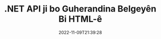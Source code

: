 ---
############################# Static ############################
layout: "product"
date: 2022-11-09T21:39:28
draft: false

product: "Editor"
product_tag: "editor"
platform: ".NET"
platform_tag: "net"

############################# Head ############################
head_title: "C# .NET Document Editor API | Word Excel PowerPoint Web XML bi HTML-ê biguherîne"
head_description: "Edîtorê belgeya C# .NET API-ya ku Microsoft Word, Excel, PowerPoint, PDF, XML, web û formatên pelê nivîsê di nav HTML-ê de bar dike, manîpule dike û vedigerîne forma orjînal."

############################# Header ############################
title: ".NET API ji bo Guherandina Belgeyên Bi HTML-ê"
description: "Serlêdanên .NET pêşve bibin, da ku bi Edîtorê HTML-ê re tevbigerin, Belgeya Piştgiriyê bistînin, Biguherînin û Biguherînin Forma Orjînal."
button:
    enable: true

############################# SubMenu ############################
submenu:
    enable: true
    
    left:
        img_alt: "GroupDocs.Editor for .NET"
        image: "https://www.groupdocs.cloud/templates/groupdocs/images/product-logos/groupdocs-editor-net.png"
        product: "GroupDocs.Editor"
        platform: ".NET"

    middle:
        button:
            # button loop
            - link: "#overview"
              text: "Têgihiştinî"

            # button loop
            - link: "#features"
              text: "Features"

            # button loop
            - link: "#support"
              text: "Alîkarî"

            # button loop
            - link: "https://products.groupdocs.app/editor"
              text: "Demo Bijî"

            # button loop
            - link: "https://purchase.groupdocs.com/pricing/editor/net"
              text: "Pricing"

    right:
        link_download: "https://downloads.groupdocs.com/editor"
        link_learn: "https://docs.groupdocs.com/editor/net/"
        link_buy: "https://purchase.groupdocs.com"

############################# Overview ############################
overview:
    enable: true
    content: |
      GroupDocs.Editor ji bo .NET API ji we re dibe alîkar ku hûn bikar bînin C#, ASP.NET, û serîlêdanên din ên .NET yên sade û hêsan ên ku bi hêsanî bi edîtorên HTML-ê yên populer (hem çavkaniya vekirî û hem jî drav) re yek dibin da ku hûn belgeyên biguherînin, biguherînin û manîpule bikin. formatên pelan ên populer. API-ya meya Edîtorê .NET dihêle hûn belgeyê bar bikin, wê biguherînin HTML-ê, HTML-ê berbi Edîtorê HTML-ê yê derveyî vekêşînin, û gava ku manîpulasyon pêk hat, HTML-ê di forma pelê ya orjînal de hilîne. Her weha hûn dikarin çavkaniyên ku bi her belgeyê ve girêdayî ne veqetînin. Ew bi her cûre belgeyan re dixebite, wek mînak ji bo Microsoft Word, Excel, PowerPoint, PDF, XPS, OpenDocument, Text, Web, Email, e-Pirtûk û hêj bêtir.
    tabs:
      enable: true
      
      ## TAB ONE ##
      tab_one:
        description: |
          Li jêr nihêrînek GroupDocs.Editor ji bo .NET heye:
      
        left:
          enable: true
          icon: "fab fa-html5"
          title: "Bi karanîna HTML-ê manîpule bikin"
          content: |
            * Belgeya Piştgiriya Barkirin
            * Bi HTML-ê naverok biguherîne
            * Biguherîne Şêweyên Têkildar
            * Veguherînin Forma Orjînal
      
      ## TAB TWO ##
      tab_two:
        description: |
          GroupDocs.Editor ji bo .NET [formatên pelan] yên jêrîn piştgirî dike (https://docs.groupdocs.com/editor/java/supported-document-formats/)

        left:
          enable: true
          table:
            # table loop
            - title: "Microsoft Office"
              content: |
                * **Microsoft Word**: DOC, DOCX, DOCM, DOT, DOTM, DOTX, FlatOPC, WordML, RTF
                * **Microsoft Excel**: XLS, XLSX, XLSM, XLT, XLTX, XLTM, XLSB, XLAM, CSV, TSV, SXC, SpreadsheetML, DIF, DSV
                * **Microsoft PowerPoint**: PPT, PPTX, PPTM, PPS, PPSX, PPSM, POT, POTX, POTM

        right:
          enable: true
          table:
            # table loop
            - title: "Malbatên formatên din"
              content: |
                * **Formatên OpenDocument**: ODT, OTT, ODS, FODS, ODP, OTP
                * **Formatên Fixed-layout**: PDF, XPS
                * **Formatên Webê**: HTML, MHTML, CHM, XML, TXT
                * **Formatên Webê**: MOBI, AZW3, ePub

      ## TAB THREE ##
      tab_three:
        description: |
          GroupDocs.Editor ji bo .NET piştgirî dide Pergalên Xebatê, Çarçove û Rêvebirên Pakêtê yên jêrîn:
        
        left:
          enable: true
          table:
            # table loop
            - icon: "fab fa-windows"
              title: "Pergalên Xebatê"
              content: |
                * Microsoft Windows Desktop
                * Microsoft Windows Server
                * Microsoft Windows Azure
                * Linux

            # table loop
            - icon: "fas fa-code"
              title: "Çarçoveyên Piştgirî"
              content: |
                * .NET Framework 4.6.1+
                * .NET Standard 2.0+
                * .NET 6+
                * Mono Framework 1.2+

        right:
          enable: true
          table:
            # table loop
            - icon: "fas fa-box"
              title: "Rêveberên Pakêtê"
              content: |
                * NuGet

            # table loop
            - icon: "fas fa-tools"
              title: "Jîngehên Pêşveçûn"
              content: |
                * Microsoft Visual Studio
                * Xamarin.Android
                * Xamarin.IOS
                * Xamarin.Mac
                * MonoDevelop

############################# Features ############################
features:
    enable: true
    title: "GroupDocs.Editor ji bo Taybetmendiyên .NET"

    feature:
      # feature loop
      - icon: "fas fa-copy"
        content: "Bi her edîtorek HTML re yekbûnek hêsan"

      # feature loop
      - icon: "fas fa-eye"
        content: "Belgeyê veguherînin HTML DOM"

      # feature loop
      - icon: "fas fa-bolt"
        content: "Naveroka HTML-ê ji Document Stream bistînin"
      
      # feature loop
      - icon: "fas fa-file-powerpoint"
        content: "Naveroka HTML û Çavkaniyên wê yên Tevnekirî bistînin"

      # feature loop
      - icon: "fas fa-code"
        content: "Naveroka HTML Tag Body ji Belgeyê bistînin"

      # feature loop
      - icon: "fas fa-cloud"
        content: "Şêwazên CSS-ê yên Belgeya HTML-ê bistînin"

      # feature loop
      - icon: "fas fa-remove-format"
        content: "Naveroka HTML-ê derbas bikin û Çavkaniyên wê hilînin"

      # feature loop
      - icon: "fas fa-comment-slash"
        content: "HTML DOM-ê ji Naveroka String bistînin û Veguhezînin Belgeyê"

      # feature loop
      - icon: "fas fa-location-arrow"
        content: "HTML DOM digel Veguheztina Çavkaniyan"

      # feature loop
      - icon: "fas fa-border-all"
        content: "Di HTML-ê de Belgeyên Cûda Formên Biguherînin"

      # feature loop
      - icon: "fas fa-wrench"
        content: "Guhertina Rast"

      # feature loop
      - icon: "fas fa-columns"
        content: "Li Belgeya Encamê Parastina Xwendin û / an Nivîsandinê bicîh bikin"

      # feature loop
      - icon: "fas fa-file-word"
        content: "Belgeyên Pêvajoya Peyvê rûpelan bikin û di Her Edîtorên WYSIWYG de biguherînin"

      # feature loop
      - icon: "fas fa-envelope"
        content: "Database (DB) & Navrûya Bikarhêner (UI) Agnostic"

      # feature loop
      - icon: "fas fa-print"
        content: "Taybetmendiyên Pêvajoya XML ya Hêzdar"

      # feature loop
      - icon: "fas fa-file-archive"
        content: "Ji Belgeyên Ketinê OTF (Fontên Tîpa Vekirî) bistînin û ji Belgeya Encamê re derxînin"

      # feature loop
      - icon: "fas fa-lock"
        content: "Wêneyên Raster û Vektorê Di hundurê Formên Belgeya Ketinê yên Piştevan de Pêvajo Bikin"

      # feature loop
      - icon: "fas fa-file-code"
        content: "Naveroka Rûpelê Xebatê ya Guherandinî li ser Helwestek Xwestî têxe nav Bernameya Orjînal"
      
      # feature loop
      - icon: "fas fa-fill-drip"
        content: "Slides biguherînin û wan têxin nav Spreadsheet encam"

      # feature loop
      - icon: "fas fa-file-excel"
        content: "Di dema tomarkirinê de Fontan di Belgeya Pêvajoya Peyva Encamê de bicîh bikin"

    more_feature:
      # more_feature_loop
      - title: "Veguheztina Rastîn ji û ji HTML DOM"
        content: |
          GroupDocs.Editor ji bo .NET API rê dide serîlêdanên we yên .NET ku belgeyek bi formata piştgirî bistînin û wê veguhezînin modelek HTML Document Object (DOM) ligel derxistina çavkaniyên pêvekirî, wek CSS. Dûv re hûn dikarin bi karanîna Edîtorê HTML-a xweya bijare guherandinan li HTML-ê bikin. Piştî ku we guherandinê qediya, GroupDocs.Editor ji bo .NET API destûrê dide we ku hûn vê HTML DOM-ê bi duristî vegerînin pelê orîjînal.

          ```cs
          // Create Editor class by loading an input document
          Editor editor = new Editor("Sample.docx");

          // Open document for edit and obtain EditableDocument
          EditableDocument original = editor.Edit();

          // Obtain all-embedded HTML from it
          string allEmbeddedInside = original.GetEmbeddedHtml();

          // If necessary, obtain pure HTML-markup, CSS, images and other resources in separate form

          // Whole HTML-markup, without any resources
          string completeHtmlMarkup = original.GetContent();

          // Only HTML->BODY content, useful for most of WYSIWYG-editors
          string onlyInnerBody = original.GetBodyContent();

          // All CSS stylesheets
          var stylesheets = original.Css;

          // All images, including raster and vector, but without CSS gradients
          var images = original.Images;

          // All font resources
          var fonts = original.Fonts;

          // finally, send this content to your WYSIWYG HTML-editor
          ```
      # more_feature_loop
      - title: "Çavkaniyên Derve Barkirin & Derxînin"
        content: "GroupDocs.Editor ji bo .NET API dikare çavkaniyên derveyî yên ku bi belgeyên piştgirîkirî ve girêdayî ne, wekî wêne, font, CSS û hêj bêtir bigire. Dûv re çavkaniyên ku hatine hilanîn dikarin werin barkirin, veguheztin û ji belgeya encam a HTML-ê cuda werin hilanîn. Ev ji we re hilberek hêsantir bi rêve dibe."

      # more_feature_loop
      - title: "Di nav Formên Pelên Pêvajoya Peyv de Bandorên Nivîsarê bicîh bikin"
        content: "Edîtorê belgeya GroupDocs API dihêle ku bandorên nivîsê yên tevlihev (Shadow, bandora 3D, Outline, Glow, Engrave, Emboss) lê zêde bike dema ku bi formatên hilberandina belgeyên Microsoft Word-ê yên piştgirî re dixebite. Ev taybetmendî bixwe-çalak e ku dema ku belgeya ku bi bandorên nivîsê yên weha tête hilberandin dikare were dîtin."

      # more_feature_loop
      - title: "Taybetmendiyên Manîpulasyona XML ya Hêzdar"
        content: |
          Bi karanîna GroupDocs.Editor ji bo .NET API hûn dikarin belgeyên XML vekin, bibînin û biguherînin. API-ya meya guherandinê piştgirî û naskirina tagên XML, taybetmendî digel nirxên wan, danezanên XML, beşên CDATA, pênaseyên DOCTYPE, û saziyên din ên taybetî yên XML-ê pêşkêşî dike. Hûn dikarin mîhengên font û rengan ji bo her hebûnek cihêreng di avahiya XML de xweş bikin.  

          Taybetmendiya XML Converter têra xwe jîr e ku xeletiyên di pelê XML de nîşan bide û meriv wan çawa rast bike. Mekanîzmaya naskerê URI û e-nameyê taybetmendiyên XML dişoxilîne û URI-yên naskirî û navnîşanên e-nameyê yên di hundurê etîketa A-yê de wekî lînkan nîşan dide da ku ew wekî lînk, ne wekî metnek di hundurê pelê HTML-a encam de bêne guheztin.

############################# Support ############################
support:
    enable: true

############################# Solutions ############################
solutions:
    enable: true
    title: "GroupDocs.Editor ji bo hawîrdorên din ên pêşkeftina populer API-ên guherandina belgeyan pêşkêşî dike"

    solution:
        # solution loop
        - img_alt: "GroupDocs.Editor for Java"
          image: "https://www.groupdocs.cloud/templates/groupdocs/images/product-logos/groupdocs-editor-java.png"
          product: "GroupDocs.Editor"
          platform: "Java"
          link: "/editor/java/"

############################# Back to top ###############################
back_to_top:
  enable: true
---